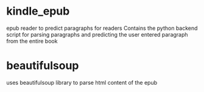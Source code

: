 # kindle_epub
epub reader to predict paragraphs for readers
Contains the python backend script for parsing paragraphs and predicting the user entered paragraph from the entire book

# beautifulsoup 
uses beautifulsoup library to parse html content of the epub
